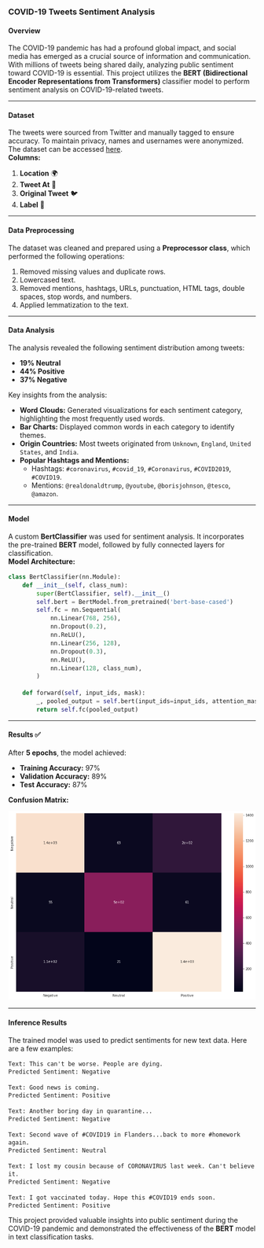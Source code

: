### COVID-19 Tweets Sentiment Analysis

#### Overview  
The COVID-19 pandemic has had a profound global impact, and social media has emerged as a crucial source of information and communication. With millions of tweets being shared daily, analyzing public sentiment toward COVID-19 is essential. This project utilizes the **BERT (Bidirectional Encoder Representations from Transformers)** classifier model to perform sentiment analysis on COVID-19-related tweets.  

---

#### Dataset  
The tweets were sourced from Twitter and manually tagged to ensure accuracy. To maintain privacy, names and usernames were anonymized. The dataset can be accessed [here](https://www.kaggle.com/datasets/datatattle/covid-19-nlp-text-classification).  
**Columns:**  
1. **Location** 🌍  
2. **Tweet At** 📅  
3. **Original Tweet** 🐦  
4. **Label** 💬  

---

#### Data Preprocessing  
The dataset was cleaned and prepared using a **Preprocessor class**, which performed the following operations:  
1. Removed missing values and duplicate rows.  
2. Lowercased text.  
3. Removed mentions, hashtags, URLs, punctuation, HTML tags, double spaces, stop words, and numbers.  
4. Applied lemmatization to the text.  

---

#### Data Analysis  
The analysis revealed the following sentiment distribution among tweets:  
- **19% Neutral**  
- **44% Positive**  
- **37% Negative**  

Key insights from the analysis:  
- **Word Clouds:** Generated visualizations for each sentiment category, highlighting the most frequently used words.  
- **Bar Charts:** Displayed common words in each category to identify themes.  
- **Origin Countries:** Most tweets originated from `Unknown`, `England`, `United States`, and `India`.  
- **Popular Hashtags and Mentions:**  
  - Hashtags: `#coronavirus`, `#covid_19`, `#Coronavirus`, `#COVID2019`, `#COVID19`.  
  - Mentions: `@realdonaldtrump`, `@youtube`, `@borisjohnson`, `@tesco`, `@amazon`.  

---

#### Model  
A custom **BertClassifier** was used for sentiment analysis. It incorporates the pre-trained **BERT** model, followed by fully connected layers for classification.  
**Model Architecture:**  
```python
class BertClassifier(nn.Module):
    def __init__(self, class_num):
        super(BertClassifier, self).__init__()
        self.bert = BertModel.from_pretrained('bert-base-cased')
        self.fc = nn.Sequential(
            nn.Linear(768, 256),
            nn.Dropout(0.2),
            nn.ReLU(),
            nn.Linear(256, 128),
            nn.Dropout(0.3),
            nn.ReLU(),
            nn.Linear(128, class_num),
        )

    def forward(self, input_ids, mask):
        _, pooled_output = self.bert(input_ids=input_ids, attention_mask=mask, return_dict=False)
        return self.fc(pooled_output)
```

---

#### Results ✅  
After **5 epochs**, the model achieved:  
- **Training Accuracy:** 97%  
- **Validation Accuracy:** 89%  
- **Test Accuracy:** 87%  

**Confusion Matrix:**  
<p align="center">
  <img src="/images/cfm.png" title="Confusion Matrix"/>
</p>  

---

#### Inference Results  
The trained model was used to predict sentiments for new text data. Here are a few examples:  
```plaintext
Text: This can't be worse. People are dying.  
Predicted Sentiment: Negative  

Text: Good news is coming.  
Predicted Sentiment: Positive  

Text: Another boring day in quarantine...  
Predicted Sentiment: Negative  

Text: Second wave of #COVID19 in Flanders...back to more #homework again.  
Predicted Sentiment: Neutral  

Text: I lost my cousin because of CORONAVIRUS last week. Can't believe it.  
Predicted Sentiment: Negative  

Text: I got vaccinated today. Hope this #COVID19 ends soon.  
Predicted Sentiment: Positive  
```  

This project provided valuable insights into public sentiment during the COVID-19 pandemic and demonstrated the effectiveness of the **BERT** model in text classification tasks.
